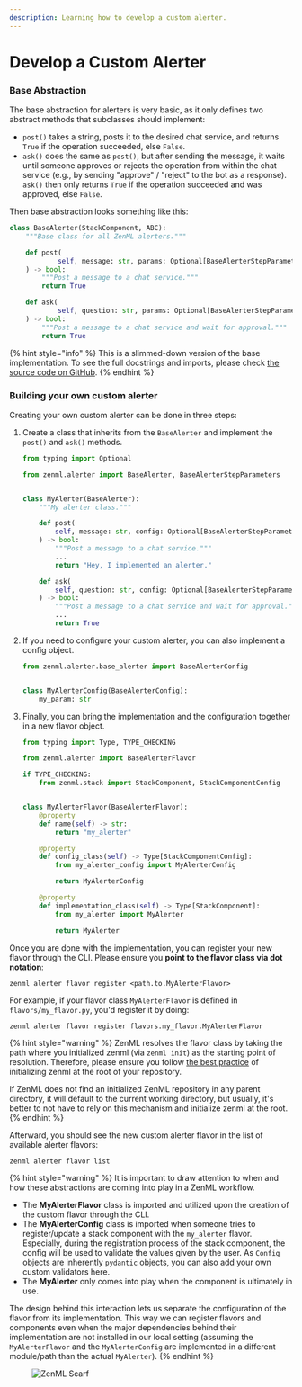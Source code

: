 ```yaml
---
description: Learning how to develop a custom alerter.
---
```


# Develop a Custom Alerter

### Base Abstraction

The base abstraction for alerters is very basic, as it only defines two abstract methods that subclasses should
implement:

* `post()` takes a string, posts it to the desired chat service, and returns `True` if the operation succeeded,
  else `False`.
* `ask()` does the same as `post()`, but after sending the message, it waits until someone approves or rejects the
  operation from within the chat service (e.g., by sending "approve" / "reject" to the bot as a response). `ask()` then
  only returns `True` if the operation succeeded and was approved, else `False`.

Then base abstraction looks something like this:

```python
class BaseAlerter(StackComponent, ABC):
    """Base class for all ZenML alerters."""

    def post(
            self, message: str, params: Optional[BaseAlerterStepParameters]
    ) -> bool:
        """Post a message to a chat service."""
        return True

    def ask(
            self, question: str, params: Optional[BaseAlerterStepParameters]
    ) -> bool:
        """Post a message to a chat service and wait for approval."""
        return True
```

{% hint style="info" %}
This is a slimmed-down version of the base implementation. To see the full docstrings and imports, please
check [the source code on GitHub](https://github.com/zenml-io/zenml/blob/main/src/zenml/alerter/base\_alerter.py).
{% endhint %}

### Building your own custom alerter

Creating your own custom alerter can be done in three steps:

1. Create a class that inherits from the `BaseAlerter` and implement the `post()` and `ask()` methods.

    ```python
    from typing import Optional
    
    from zenml.alerter import BaseAlerter, BaseAlerterStepParameters
    
    
    class MyAlerter(BaseAlerter):
        """My alerter class."""
    
        def post(
            self, message: str, config: Optional[BaseAlerterStepParameters]
        ) -> bool:
            """Post a message to a chat service."""
            ...
            return "Hey, I implemented an alerter."
    
        def ask(
            self, question: str, config: Optional[BaseAlerterStepParameters]
        ) -> bool:
            """Post a message to a chat service and wait for approval."""
            ...
            return True
    ```

2. If you need to configure your custom alerter, you can also implement a config object.

    ```python
    from zenml.alerter.base_alerter import BaseAlerterConfig
    
    
    class MyAlerterConfig(BaseAlerterConfig):
        my_param: str 
    ```

3. Finally, you can bring the implementation and the configuration together in a new flavor object.

    ```python
    from typing import Type, TYPE_CHECKING
    
    from zenml.alerter import BaseAlerterFlavor
    
    if TYPE_CHECKING:
        from zenml.stack import StackComponent, StackComponentConfig
    
    
    class MyAlerterFlavor(BaseAlerterFlavor):
        @property
        def name(self) -> str:
            return "my_alerter"
    
        @property
        def config_class(self) -> Type[StackComponentConfig]:
            from my_alerter_config import MyAlerterConfig
    
            return MyAlerterConfig
    
        @property
        def implementation_class(self) -> Type[StackComponent]:
            from my_alerter import MyAlerter
    
            return MyAlerter
    
    ```

Once you are done with the implementation, you can register your new flavor through the CLI. Please ensure you **point
to the flavor class via dot notation**:

```shell
zenml alerter flavor register <path.to.MyAlerterFlavor>
```

For example, if your flavor class `MyAlerterFlavor` is defined in `flavors/my_flavor.py`, you'd register it by doing:

```shell
zenml alerter flavor register flavors.my_flavor.MyAlerterFlavor
```

{% hint style="warning" %}
ZenML resolves the flavor class by taking the path where you initialized zenml (via `zenml init`) as the starting point
of resolution. Therefore, please ensure you follow [the best practice](/docs/book/user-guide/starter-guide/follow-best-practices.md) 
of initializing zenml at the root of your repository.

If ZenML does not find an initialized ZenML repository in any parent directory, it will default to the current working
directory, but usually, it's better to not have to rely on this mechanism and initialize zenml at the root.
{% endhint %}

Afterward, you should see the new custom alerter flavor in the list of available alerter flavors:

```shell
zenml alerter flavor list
```

{% hint style="warning" %}
It is important to draw attention to when and how these abstractions are coming into play in a ZenML workflow.

* The **MyAlerterFlavor** class is imported and utilized upon the creation of the custom flavor through the CLI.
* The **MyAlerterConfig** class is imported when someone tries to register/update a stack component with
  the `my_alerter` flavor. Especially, during the registration process of the stack component, the config will be used
  to validate the values given by the user. As `Config` objects are inherently `pydantic` objects, you can also add your
  own custom validators here.
* The **MyAlerter** only comes into play when the component is ultimately in use.

The design behind this interaction lets us separate the configuration of the flavor from its implementation. This way we
can register flavors and components even when the major dependencies behind their implementation are not installed in
our local setting (assuming the `MyAlerterFlavor` and the `MyAlerterConfig` are implemented in a different module/path
than the actual `MyAlerter`).
{% endhint %}

<!-- For scarf -->
<figure><img alt="ZenML Scarf" referrerpolicy="no-referrer-when-downgrade" src="https://static.scarf.sh/a.png?x-pxid=f0b4f458-0a54-4fcd-aa95-d5ee424815bc" /></figure>
